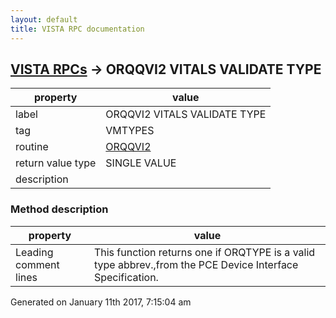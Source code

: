 ```yaml
---
layout: default
title: VISTA RPC documentation
---
```




## [VISTA RPCs](TableOfContent.md) &#8594; ORQQVI2 VITALS VALIDATE TYPE 

 property | value 
--- | --- 
 label | ORQQVI2 VITALS VALIDATE TYPE
 tag | VMTYPES
 routine | [ORQQVI2](http://code.osehra.org/dox/Routine_ORQQVI2_source.html)
 return value type | SINGLE VALUE
 description | 


### Method description

 property | value 
--- | --- 
 Leading comment lines | This function returns one if ORQTYPE is a valid type abbrev.,from the PCE Device Interface Specification.




 Generated on January 11th 2017, 7:15:04 am